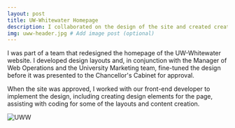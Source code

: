 ```yaml
---
layout: post
title: UW-Whitewater Homepage
description: I collaborated on the design of the site and created creative assets for the page, as well as some coding for layout elements.
img: uww-header.jpg # Add image post (optional)
---
```

I was part of a team that redesigned the homepage of the UW-Whitewater website. I developed design layouts and, in conjunction with the Manager of Web Operations and the University Marketing team, fine-tuned the design before it was presented to the Chancellor's Cabinet for approval.

When the site was approved, I worked with our front-end developer to implement the design, including creating design elements for the page, assisting with coding for some of the layouts and content creation.

<img src="/flexible-jekyll/assets/img/uww-full.jpg" alt="UWW">
